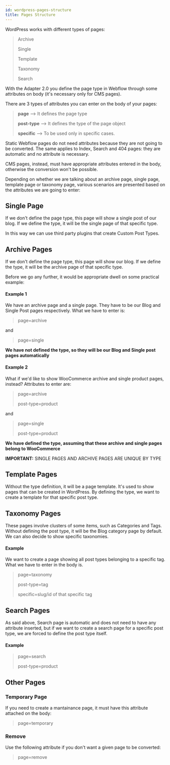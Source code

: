 ```yaml
---
id: wordpress-pages-structure
title: Pages Structure
---
```


WordPress works with different types of pages:

> Archive
>
> Single
>
> Template
>
> Taxonomy
>
> Search

With the Adapter 2.0 you define the page type in Webflow through some attributes on body (it's necessary only for CMS pages). 

There are 3 types of attributes you can enter on the body of your pages:

> **page** --> It defines the page type
>
> **post-type** --> It defines the type of the page object
>
> **specific** --> To be used only in specific cases.

Static Webflow pages do not need attributes because they are not going to be converted. The same applies to Index, Search and 404 pages: they are automatic and no attribute is necessary.

CMS pages, instead, must have appropriate attributes entered in the body, otherwise the conversion won't be possible.

Depending on whether we are talking about an archive page, single page, template page or taxonomy page, various scenarios are presented based on the attributes we are going to enter:

## Single Page

If we don't define the page type, this page will show a single post of our blog. If we define the type, it will be the single page of that specific type. 

In this way we can use third party plugins that create Custom Post Types.

## Archive Pages

If we don't define the page type, this page will show our blog. If we define the type, it will be the archive page of that specific type.

Before we go any further, it would be appropriate dwell on some practical example:

#### Example 1
We have an archive page and a single page. They have to be our Blog and Single Post pages respectively. What we have to enter is:

> page=archive

and

> page=single

**We have not defined the type, so they will be our Blog and Single post pages automatically**

#### Example 2
What if we'd like to show WooCommerce archive and single product pages, instead?
Attributes to enter are:

> page=archive
>
> post-type=product

and 

> page=single
>
> post-type=product

**We have defined the type, assuming that these archive and single pages belong to WooCommerce**

**IMPORTANT:** SINGLE PAGES AND ARCHIVE PAGES ARE UNIQUE BY TYPE

## Template Pages
Without the type definition, it will be a page template. It's used to show pages that can be created in WordPress. By defining the type, we want to create a template for that specific post type.

## Taxonomy Pages
These pages involve clusters of some items, such as Categories and Tags. Without defining the post type, it will be the Blog category page by default. 
We can also decide to show specific taxonomies.

#### Example
We want to create a page showing all post types belonging to a specific tag. What we have to enter in the body is.

> page=taxonomy
>
> post-type=tag
>
> specific=slug/id of that specific tag

## Search Pages
As said above, Search page is automatic and does not need to have any attribute inserted, but if we want to create a search page for a specific post type, we are forced to define the post type itself. 

#### Example
> page=search
>
> post-type=product

## Other Pages
### Temporary Page
If you need to create a mantainance page, it must have this attribute attached on the body:

> page=temporary

### Remove 
Use the following attribute if you don't want a given page to be converted:

> page=remove
